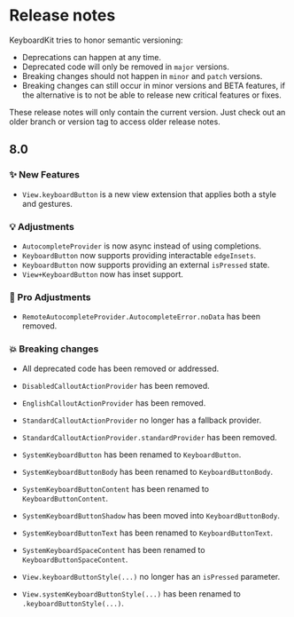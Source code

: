 # Release notes

KeyboardKit tries to honor semantic versioning:

* Deprecations can happen at any time.
* Deprecated code will only be removed in `major` versions.
* Breaking changes should not happen in `minor` and `patch` versions.
* Breaking changes can still occur in minor versions and BETA features, if the alternative is to not be able to release new critical features or fixes.

These release notes will only contain the current version. Just check out an older branch or version tag to access older release notes. 



## 8.0

### ✨ New Features

* `View.keyboardButton` is a new view extension that applies both a style and gestures.

### 💡 Adjustments

* `AutocompleteProvider` is now async instead of using completions.
* `KeyboardButton` now supports providing interactable `edgeInsets`.
* `KeyboardButton` now supports providing an external `isPressed` state.
* `View+KeyboardButton` now has inset support.

### 👑 Pro Adjustments

* `RemoteAutocompleteProvider.AutocompleteError.noData` has been removed.
    
### 💥 Breaking changes 

* All deprecated code has been removed or addressed.

* `DisabledCalloutActionProvider` has been removed.
* `EnglishCalloutActionProvider` has been removed.
* `StandardCalloutActionProvider` no longer has a fallback provider.
* `StandardCalloutActionProvider.standardProvider` has been removed.
* `SystemKeyboardButton` has been renamed to `KeyboardButton`.
* `SystemKeyboardButtonBody` has been renamed to `KeyboardButtonBody`.
* `SystemKeyboardButtonContent` has been renamed to `KeyboardButtonContent`.
* `SystemKeyboardButtonShadow` has been moved into `KeyboardButtonBody`.
* `SystemKeyboardButtonText` has been renamed to `KeyboardButtonText`.
* `SystemKeyboardSpaceContent` has been renamed to `KeyboardButtonSpaceContent`.
* `View.keyboardButtonStyle(...)` no longer has an `isPressed` parameter.
* `View.systemKeyboardButtonStyle(...)` has been renamed to `.keyboardButtonStyle(...)`.
